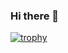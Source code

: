 ### Hi there 👋

[![trophy](https://github-profile-trophy.vercel.app/?username=3ng7n33r)](https://github.com/ryo-ma/github-profile-trophy)

<!--
**3ng7n33r/3ng7n33r** is a ✨ _special_ ✨ repository because its `README.md` (this file) appears on your GitHub profile.

Here are some ideas to get you started:

- 🔭 I’m currently working on ...
- 🌱 I’m currently learning ...
- 👯 I’m looking to collaborate on ...
- 🤔 I’m looking for help with ...
- 💬 Ask me about ...
- 📫 How to reach me: ...
- 😄 Pronouns: ...
- ⚡ Fun fact: ...
-->
